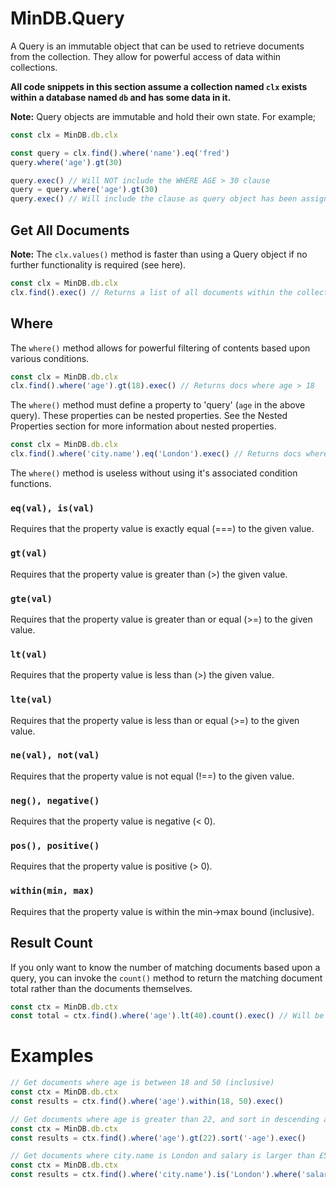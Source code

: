 # MinDB.Query

A Query is an immutable object that can be used to retrieve documents from the collection. They allow for powerful access of data within collections.

__All code snippets in this section assume a collection named `clx` exists within a database named `db` and has some data in it.__

__Note:__ Query objects are immutable and hold their own state. For example;

````javascript
const clx = MinDB.db.clx

const query = clx.find().where('name').eq('fred')
query.where('age').gt(30)

query.exec() // Will NOT include the WHERE AGE > 30 clause
query = query.where('age').gt(30)
query.exec() // Will include the clause as query object has been assigned
````

## Get All Documents
__Note:__ The `clx.values()` method is faster than using a Query object if no further functionality is required (see here).

````javascript
const clx = MinDB.db.clx
clx.find().exec() // Returns a list of all documents within the collection
````

## Where
The `where()` method allows for powerful filtering of contents based upon various conditions.

````javascript
const clx = MinDB.db.clx
clx.find().where('age').gt(18).exec() // Returns docs where age > 18
````

The `where()` method must define a property to 'query' (`age` in the above query). These properties can be nested properties. See the Nested Properties section for more information about nested properties.

````javascript
const clx = MinDB.db.clx
clx.find().where('city.name').eq('London').exec() // Returns docs where the city.name is 18
````

The `where()` method is useless without using it's associated condition functions.

### `eq(val), is(val)`
Requires that the property value is exactly equal (===) to the given value.

### `gt(val)`
Requires that the property value is greater than (>) the given value.

### `gte(val)`
Requires that the property value is greater than or equal (>=) to the given value.

### `lt(val)`
Requires that the property value is less than (>) the given value.

### `lte(val)`
Requires that the property value is less than or equal (>=) to the given value.

### `ne(val), not(val)`
Requires that the property value is not equal (!==) to the given value.

### `neg(), negative()`
Requires that the property value is negative (< 0).

### `pos(), positive()`
Requires that the property value is positive (> 0).

### `within(min, max)`
Requires that the property value is within the min->max bound (inclusive).

## Result Count
If you only want to know the number of matching documents based upon a query, you can invoke the `count()` method to return the matching document total rather than the documents themselves.

````javascript
const ctx = MinDB.db.ctx
const total = ctx.find().where('age').lt(40).count().exec() // Will be a number
````

# Examples
````javascript
// Get documents where age is between 18 and 50 (inclusive)
const ctx = MinDB.db.ctx
const results = ctx.find().where('age').within(18, 50).exec()
````

````javascript
// Get documents where age is greater than 22, and sort in descending age order
const ctx = MinDB.db.ctx
const results = ctx.find().where('age').gt(22).sort('-age').exec()
````

````javascript
// Get documents where city.name is London and salary is larger than £50,000.
const ctx = MinDB.db.ctx
const results = ctx.find().where('city.name').is('London').where('salary').gt(50000).exec()
````
